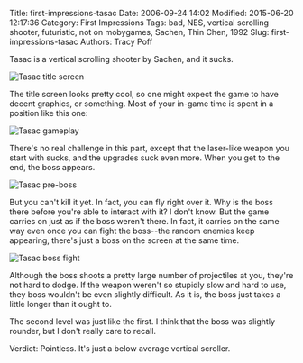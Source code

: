 Title: first-impressions-tasac
Date: 2006-09-24 14:02
Modified: 2015-06-20 12:17:36
Category: First Impressions
Tags: bad, NES, vertical scrolling shooter, futuristic, not on mobygames, Sachen, Thin Chen, 1992
Slug: first-impressions-tasac
Authors: Tracy Poff

Tasac is a vertical scrolling shooter by Sachen, and it sucks.

![Tasac title screen]({filename}images/Tasac_01.png)

The title screen looks pretty cool, so one might expect the game to have decent graphics, or something. Most of your in-game time is spent in a position like this one:

![Tasac gameplay]({filename}images/Tasac_04.png)

There's no real challenge in this part, except that the laser-like weapon you start with sucks, and the upgrades suck even more. When you get to the end, the boss appears.

![Tasac pre-boss]({filename}images/Tasac_07.png)

But you can't kill it yet. In fact, you can fly right over it. Why is the boss there before you're able to interact with it? I don't know. But the game carries on just as if the boss weren't there. In fact, it carries on the same way even once you can fight the boss--the random enemies keep appearing, there's just a boss on the screen at the same time.

![Tasac boss fight]({filename}images/Tasac_09.png)

Although the boss shoots a pretty large number of projectiles at you, they're not hard to dodge. If the weapon weren't so stupidly slow and hard to use, they boss wouldn't be even slightly difficult. As it is, the boss just takes a little longer than it ought to.

The second level was just like the first. I think that the boss was slightly rounder, but I don't really care to recall.

Verdict: Pointless. It's just a below average vertical scroller.
